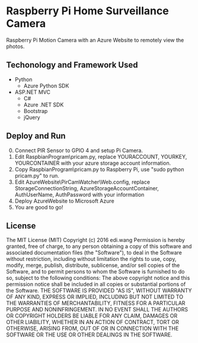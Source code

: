 # Raspberry Pi Home Surveillance Camera
Raspberry Pi Motion Camera with an Azure Website to remotely view the photos.

## Techonology and Framework Used
- Python
  - Azure Python SDK
- ASP.NET MVC
  - C#
  - Azure .NET SDK
  - Bootstrap
  - jQuery

## Deploy and Run
0. Connect PIR Sensor to GPIO 4 and setup Pi Camera.
1. Edit RaspbianProgram\pricam.py, replace YOURACCOUNT, YOURKEY, YOURCONTAINER with your azure storage account information.
2. Copy RaspbianProgram\pricam.py to Raspberry Pi, use "sudo python pricam.py" to run.
3. Edit AzureWebsite\PirCamWatcher\Web.config, replace StorageConnectionString, AzureStorageAccountContainer, AuthUserName, AuthPassword with your information
4. Deploy AzureWebsite to Microsoft Azure
5. You are good to go!

## License
The MIT License (MIT)
Copyright (c) 2016 edi.wang
Permission is hereby granted, free of charge, to any person obtaining a copy
of this software and associated documentation files (the "Software"), to deal
in the Software without restriction, including without limitation the rights
to use, copy, modify, merge, publish, distribute, sublicense, and/or sell
copies of the Software, and to permit persons to whom the Software is
furnished to do so, subject to the following conditions:
The above copyright notice and this permission notice shall be included in all
copies or substantial portions of the Software.
THE SOFTWARE IS PROVIDED "AS IS", WITHOUT WARRANTY OF ANY KIND, EXPRESS OR
IMPLIED, INCLUDING BUT NOT LIMITED TO THE WARRANTIES OF MERCHANTABILITY,
FITNESS FOR A PARTICULAR PURPOSE AND NONINFRINGEMENT. IN NO EVENT SHALL THE
AUTHORS OR COPYRIGHT HOLDERS BE LIABLE FOR ANY CLAIM, DAMAGES OR OTHER
LIABILITY, WHETHER IN AN ACTION OF CONTRACT, TORT OR OTHERWISE, ARISING FROM,
OUT OF OR IN CONNECTION WITH THE SOFTWARE OR THE USE OR OTHER DEALINGS IN THE
SOFTWARE.
